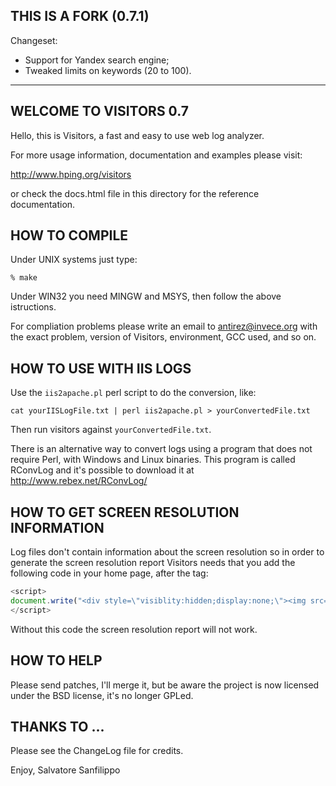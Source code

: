 ## THIS IS A FORK (0.7.1)

Changeset:
* Support for Yandex search engine;
* Tweaked limits on keywords (20 to 100).

-----------------------

## WELCOME TO VISITORS 0.7

Hello, this is Visitors,
a fast and easy to use web log analyzer.

For more usage information, documentation and examples
please visit:

http://www.hping.org/visitors

or check the docs.html file in this directory
for the reference documentation.

## HOW TO COMPILE

Under UNIX systems just type:

	% make

Under WIN32 you need MINGW and MSYS, then follow the above
istructions.

For compliation problems please write an email to <antirez@invece.org>
with the exact problem, version of Visitors, environment, GCC used, and so
on.

## HOW TO USE WITH IIS LOGS

Use the `iis2apache.pl` perl script to do the conversion, like:

	cat yourIISLogFile.txt | perl iis2apache.pl > yourConvertedFile.txt

Then run visitors against `yourConvertedFile.txt`.

There is an alternative way to convert logs using a program
that does not require Perl, with Windows and Linux binaries.
This program is called RConvLog and it's possible to
download it at http://www.rebex.net/RConvLog/

## HOW TO GET SCREEN RESOLUTION INFORMATION

Log files don't contain information about the screen resolution
so in order to generate the screen resolution report Visitors needs
that you add the following code in your home page, after the <body>
tag:

```javascript
<script>
document.write("<div style=\"visiblity:hidden;display:none;\"><img src=\"visitors-screen-res-check.jpg?"+screen.width+"x"+screen.height+"x"+screen.colorDepth+"\" /></div>");
</script>
```

Without this code the screen resolution report will not work.

## HOW TO HELP

Please send patches, I'll merge it, but be aware the project is now licensed under the BSD license, it's no longer GPLed.

## THANKS TO ...

Please see the ChangeLog file for credits.

Enjoy,
Salvatore Sanfilippo

